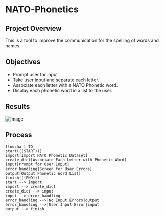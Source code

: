 # NATO-Phonetics


## Project Overview
This is a tool to improve the communication for the spelling of words and names.

## Objectives
- Prompt user for input
- Take user input and separate each letter.
- Associate each letter with a NATO Phonetic word.
- Display each phonetic word in a list to the user.

## Results
![image](https://github.com/frantzalexander/nato-phonetics/assets/128331579/b88ebe1a-f06a-4d9d-8f2f-94a00594fdac)

## Process

```mermaid
flowchart TD
start(((START)))
import[Import NATO Phonetic Dataset]
create_dict[Associate Each Letter with Phonetic Word]
input[Prompt for User Input]
error_handling{Screen for User Errors}
output[Output Phonetic Word List]
finish(((END)))
start --> import
import --> create_dict
create_dict --> input
input --> error_handling
error_handling -->|No Input Errors|output
error_handling -->|User Input Error|input 
output --> finish

